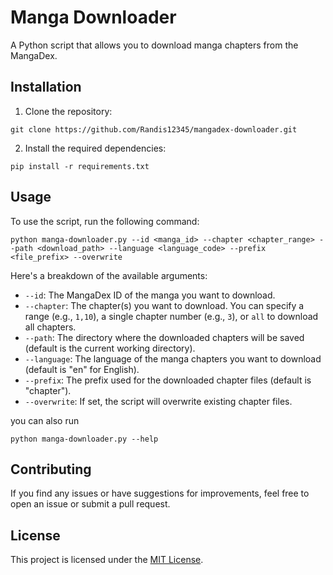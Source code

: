 # Manga Downloader

A Python script that allows you to download manga chapters from the MangaDex.

## Installation

1. Clone the repository:
```
git clone https://github.com/Randis12345/mangadex-downloader.git
```
2. Install the required dependencies:
```
pip install -r requirements.txt
```

## Usage

To use the script, run the following command:

```
python manga-downloader.py --id <manga_id> --chapter <chapter_range> --path <download_path> --language <language_code> --prefix <file_prefix> --overwrite
```

Here's a breakdown of the available arguments:

- `--id`: The MangaDex ID of the manga you want to download.
- `--chapter`: The chapter(s) you want to download. You can specify a range (e.g., `1,10`), a single chapter number (e.g., `3`), or `all` to download all chapters.
- `--path`: The directory where the downloaded chapters will be saved (default is the current working directory).
- `--language`: The language of the manga chapters you want to download (default is "en" for English).
- `--prefix`: The prefix used for the downloaded chapter files (default is "chapter").
- `--overwrite`: If set, the script will overwrite existing chapter files.

you can also run
```
python manga-downloader.py --help
```


## Contributing

If you find any issues or have suggestions for improvements, feel free to open an issue or submit a pull request.

## License

This project is licensed under the [MIT License](LICENSE).

